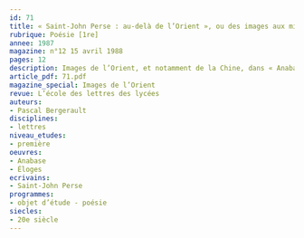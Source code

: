 ```yaml
---
id: 71
title: « Saint-John Perse : au-delà de l’Orient », ou des images aux mirages
rubrique: Poésie [1re]
annee: 1987
magazine: n°12 15 avril 1988
pages: 12
description: Images de l’Orient, et notamment de la Chine, dans « Anabase » et « Éloges »…
article_pdf: 71.pdf
magazine_special: Images de l’Orient
revue: L’école des lettres des lycées
auteurs:
- Pascal Bergerault
disciplines:
- lettres
niveau_etudes:
- première
oeuvres:
- Anabase
- Éloges
ecrivains:
- Saint-John Perse
programmes:
- objet d’étude - poésie
siecles:
- 20e siècle
---
```

